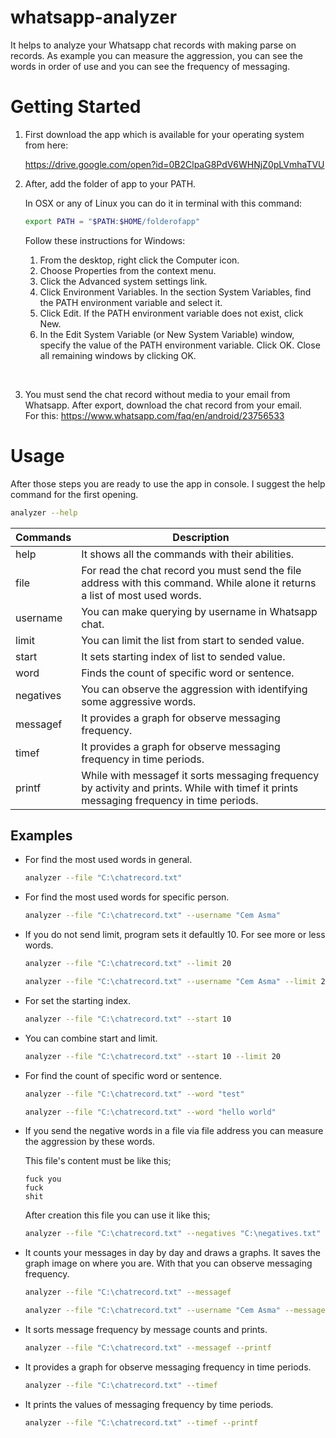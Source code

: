 # whatsapp-analyzer

It helps to analyze your Whatsapp chat records with making parse on records. As example you can measure the aggression, you can see the words in order of use and you can see the frequency of messaging.


# Getting Started

1. First download the app which is available for your operating system from here:

    https://drive.google.com/open?id=0B2ClpaG8PdV6WHNjZ0pLVmhaTVU

2. After, add the folder of app to your PATH.

    In OSX or any of Linux you can do it in terminal with this command:
    ```sh
    export PATH = "$PATH:$HOME/folderofapp"
    ```

    Follow these instructions for Windows:
    1. From the desktop, right click the Computer icon.
    2. Choose Properties from the context menu.
    3. Click the Advanced system settings link.
    4. Click Environment Variables. In the section System Variables, find the PATH environment variable and select it.
    5. Click Edit. If the PATH environment variable does not exist, click New.
    6. In the Edit System Variable (or New System Variable) window, specify the value of the PATH environment variable. Click OK. Close all remaining windows by clicking OK.

<br>

3. You must send the chat record without media to your email from Whatsapp. After export, download the chat record from your email.
<br>For this: https://www.whatsapp.com/faq/en/android/23756533

# Usage

After those steps you are ready to use the app in console. I suggest the help command for the first opening.

```sh
analyzer --help
```

| Commands  | Description                                                                |
|-----------|----------------------------------------------------------------------------|
| help      | It shows all the commands with their abilities.                            |
| file      | For read the chat record you must send the file address with this command. While alone it returns a list of most used words.                                                                 |
| username  | You can make querying by username in Whatsapp chat.                        |
| limit     | You can limit the list from start to sended value.                         |
| start     | It sets starting index of list to sended value.                            |
| word      | Finds the count of specific word or sentence.                              |
| negatives | You can observe the aggression with identifying some aggressive words.     |
| messagef  | It provides a graph for observe messaging frequency.                       |
| timef     | It provides a graph for observe messaging frequency in time periods.       |
| printf    | While with messagef it sorts messaging frequency by activity and prints. While with timef it prints messaging frequency in time periods.|


## Examples

* For find the most used words in general.
    ```sh
    analyzer --file "C:\chatrecord.txt"
    ```

* For find the most used words for specific person.
    ```sh
    analyzer --file "C:\chatrecord.txt" --username "Cem Asma"
    ```

* If you do not send limit, program sets it defaultly 10. For see more or less words.
    ```sh
    analyzer --file "C:\chatrecord.txt" --limit 20
    ```

    ```sh
    analyzer --file "C:\chatrecord.txt" --username "Cem Asma" --limit 20
    ```

* For set the starting index.
    ```sh
    analyzer --file "C:\chatrecord.txt" --start 10
    ```

* You can combine start and limit.
    ```sh
    analyzer --file "C:\chatrecord.txt" --start 10 --limit 20
    ```

* For find the count of specific word or sentence.
    ```sh
    analyzer --file "C:\chatrecord.txt" --word "test"
    ```

    ```sh
    analyzer --file "C:\chatrecord.txt" --word "hello world"
    ```

* If you send the negative words in a file via file address you can measure the aggression by these words.

    This file's content must be like this;
    ```
    fuck you
    fuck
    shit
    ```

    After creation this file you can use it like this;
    ```sh
    analyzer --file "C:\chatrecord.txt" --negatives "C:\negatives.txt"
    ```

* It counts your messages in day  by day and draws a graphs. It saves the graph image on where you are. With that you can observe messaging frequency.
    ```sh
    analyzer --file "C:\chatrecord.txt" --messagef
    ```

    ```sh
    analyzer --file "C:\chatrecord.txt" --username "Cem Asma" --messagef
    ```

* It sorts message frequency by message counts and prints.
    ```sh
    analyzer --file "C:\chatrecord.txt" --messagef --printf
    ```

* It provides a graph for observe messaging frequency in time periods.
    ```sh
    analyzer --file "C:\chatrecord.txt" --timef
    ```

* It prints the values of messaging frequency by time periods.
    ```sh
    analyzer --file "C:\chatrecord.txt" --timef --printf
    ```
